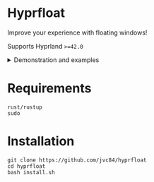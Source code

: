 # Hyprfloat

Improve your experience with floating windows!

Supports Hyprland `>=42.0`

 <details> 
  <summary>Demonstration and examples</summary>

# hfopen



https://github.com/user-attachments/assets/df9a8e61-21b2-4da5-9ee4-b65b056d487f



`hyprland.conf`:
```
bind = Super Shift, Return, exec, hfopen -o -s 600x450 -p cursor kitty
bind = Super Shift, R, exec, hfopen -o -s 700x650 -p center "kitty ranger"
```

# hftogglefloating



https://github.com/user-attachments/assets/ee18e752-b0b0-4248-b1af-e6c0b4ae8098



`hyprland.conf`:
```
bind = Super Shift, Space, exec, hftogglefloating -p center
bind = Super, Space, exec, hftogglefloating -d -p cursor
```

# hfresizeactive



https://github.com/user-attachments/assets/554d927b-b9d3-4c7a-bb47-773bae5ae722



`hyprland.conf`:
```
bind = Super Alt, Left , exec, hfresizeactive  -100   0    
bind = Super Alt, Down , exec, hfresizeactive   0     100     
bind = Super Alt, Up   , exec, hfresizeactive   0    -100    
bind = Super Alt, Right, exec, hfresizeactive   100   0     

```

# hfmovewindow



https://github.com/user-attachments/assets/aa839f2b-d0c5-4156-97d8-ae394889c62e



`hyprland.conf`:
```
bind = Super SHIFT, Left , exec, hfmovewindow l    
bind = Super SHIFT, Down , exec, hfmovewindow d   
bind = Super SHIFT, Up   , exec, hfmovewindow u   
bind = Super SHIFT, Right, exec, hfmovewindow r   
```

</details>


# Requirements
```
rust/rustup
sudo
```

# Installation
```
git clone https://github.com/jvc84/hyprfloat
cd hyprfloat
bash install.sh
```










